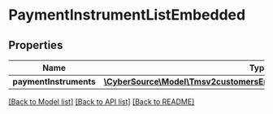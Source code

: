 # PaymentInstrumentListEmbedded

## Properties
Name | Type | Description | Notes
------------ | ------------- | ------------- | -------------
**paymentInstruments** | [**\CyberSource\Model\Tmsv2customersEmbeddedDefaultPaymentInstrument[]**](Tmsv2customersEmbeddedDefaultPaymentInstrument.md) |  | [optional] 

[[Back to Model list]](../README.md#documentation-for-models) [[Back to API list]](../README.md#documentation-for-api-endpoints) [[Back to README]](../README.md)


